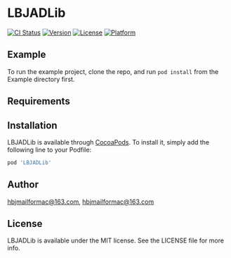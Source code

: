 # LBJADLib

[![CI Status](https://img.shields.io/travis/hbjmailformac@163.com/LBJADLib.svg?style=flat)](https://travis-ci.org/hbjmailformac@163.com/LBJADLib)
[![Version](https://img.shields.io/cocoapods/v/LBJADLib.svg?style=flat)](https://cocoapods.org/pods/LBJADLib)
[![License](https://img.shields.io/cocoapods/l/LBJADLib.svg?style=flat)](https://cocoapods.org/pods/LBJADLib)
[![Platform](https://img.shields.io/cocoapods/p/LBJADLib.svg?style=flat)](https://cocoapods.org/pods/LBJADLib)

## Example

To run the example project, clone the repo, and run `pod install` from the Example directory first.

## Requirements

## Installation

LBJADLib is available through [CocoaPods](https://cocoapods.org). To install
it, simply add the following line to your Podfile:

```ruby
pod 'LBJADLib'
```

## Author

hbjmailformac@163.com, hbjmailformac@163.com

## License

LBJADLib is available under the MIT license. See the LICENSE file for more info.
